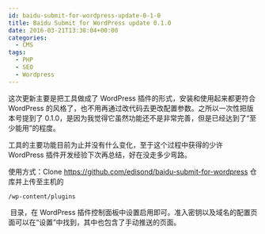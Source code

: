 ```yaml
---
id: baidu-submit-for-wordpress-update-0-1-0
title: Baidu Submit for WordPress update 0.1.0
date: 2016-03-21T13:38:04+00:00
categories:
  - CMS
tags:
  - PHP
  - SEO
  - Wordpress
---
```

这次更新主要是把工具做成了 WordPress 插件的形式，安装和使用起来都更符合 WordPress 的风格了，也不用再通过改代码去更改配置参数。之所以一次性把版本号提到了 0.1.0，是因为我觉得它虽然功能还不是非常完善，但是已经达到了“至少能用”的程度。

工具的主要功能目前为止并没有什么变化，至于这个过程中获得的少许 WordPress 插件开发经验下次再总结，好在没走多少弯路。

使用方式：Clone <a href="https://github.com/edisond/baidu-submit-for-wordpress" target="_blank">https://github.com/edisond/baidu-submit-for-wordpress</a> 仓库并上传至主机的 

```
/wp-content/plugins
```

 目录，在 WordPress 插件控制面板中设置启用即可。准入密钥以及域名的配置页面可以在“设置”中找到，其中也包含了手动推送的页面。
